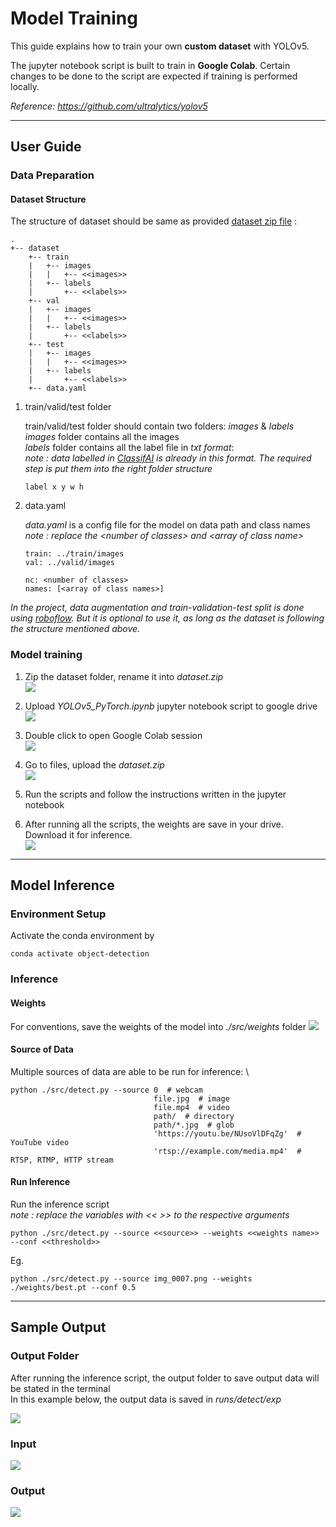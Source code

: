 # Model Training

This guide explains how to train your own **custom dataset** with YOLOv5. 

The jupyter notebook script is built to train in **Google Colab**. Certain changes to be done to the script are expected if training is performed locally.

*Reference: https://github.com/ultralytics/yolov5*

---

## User Guide

### Data Preparation
#### Dataset Structure
The structure of dataset should be same as provided [dataset zip file](https://app.roboflow.com/ds/ZjyqsdXmWB?key=2DD0vr5Sdi) :
```
.
+-- dataset
    +-- train
    |   +-- images
    |   |   +-- <<images>>
    |   +-- labels
    |       +-- <<labels>>  
    +-- val
    |   +-- images
    |   |   +-- <<images>>
    |   +-- labels
    |       +-- <<labels>> 
    +-- test
    |   +-- images
    |   |   +-- <<images>>
    |   +-- labels
    |       +-- <<labels>> 
    +-- data.yaml

```
1. train/valid/test folder
    
    train/valid/test folder should contain two folders: *images* & *labels* \
    *images* folder contains all the images \
    *labels* folder contains all the label file in *txt format*:\
    *note : data labelled in [ClassifAI](https://github.com/CertifaiAI/classifai) is already in this format. The required step is put them into the right folder structure*
    ```
    label x y w h
    ```

2. data.yaml 

    *data.yaml* is a config file for the model on data path and class names \
    *note : replace the \<number of classes> and \<array of class name>*


    ```
    train: ../train/images
    val: ../valid/images

    nc: <number of classes>
    names: [<array of class names>]
    ```

*In the project, data augmentation and train-validation-test split is done using [roboflow](https://roboflow.com/). But it is optional to use it, as long as the dataset is following the structure mentioned above.*

### Model training
1. Zip the dataset folder, rename it into *dataset.zip*\
    ![](../metadata/02.png)

2. Upload *YOLOv5_PyTorch.ipynb* jupyter notebook script to google drive\
    ![](../metadata/03.png)

3. Double click to open Google Colab session\
    ![](../metadata/04.png)

4. Go to files, upload the *dataset.zip*\
    ![](../metadata/05.png)

5. Run the scripts and follow the instructions written in the jupyter notebook

6. After running all the scripts, the weights are save in your drive. Download it for inference.\
    ![](../metadata/06.png)

---

## Model Inference

### Environment Setup

Activate the conda environment by

    conda activate object-detection

### Inference

#### Weights
For conventions, save the weights of the model into *./src/weights* folder
![](../metadata/07.png)

#### Source of Data
Multiple sources of data are able to be run for inference: \

```
python ./src/detect.py --source 0  # webcam
                                file.jpg  # image 
                                file.mp4  # video
                                path/  # directory
                                path/*.jpg  # glob
                                'https://youtu.be/NUsoVlDFqZg'  # YouTube video
                                'rtsp://example.com/media.mp4'  # RTSP, RTMP, HTTP stream
```

#### Run Inference 
Run the inference script\
*note : replace the variables with << >> to the respective arguments*

```
python ./src/detect.py --source <<source>> --weights <<weights name>> --conf <<threshold>>
```

Eg. 

```
python ./src/detect.py --source img_0007.png --weights ./weights/best.pt --conf 0.5
```

---
## Sample Output

### Output Folder
After running the inference script, the output folder to save output data will be stated in the terminal\
In this example below, the output data is saved in *runs/detect/exp*

![](../metadata/09.png)

### Input

![](../metadata/10.png)

### Output

![](../metadata/11.png)